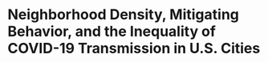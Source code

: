 # Neighborhood Density, Mitigating Behavior, and the Inequality of COVID-19 Transmission in U.S. Cities
